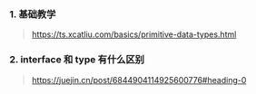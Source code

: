 ### 1. 基础教学

> https://ts.xcatliu.com/basics/primitive-data-types.html

### 2. interface 和 type 有什么区别

> https://juejin.cn/post/6844904114925600776#heading-0





